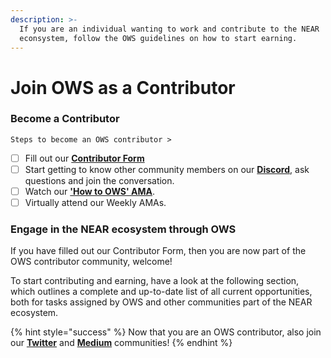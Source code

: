 ```yaml
---
description: >-
  If you are an individual wanting to work and contribute to the NEAR
  econsystem, follow the OWS guidelines on how to start earning.
---
```


# Join OWS as a Contributor

### Become a Contributor

`Steps to become an OWS contributor >`

* [ ] Fill out our [**Contributor Form**](https://airtable.com/shr4is9xLFYTgjUmX)
* [ ] Start getting to know other community members on our [**Discord**](https://discord.gg/U4PAG4NCna), ask questions and join the conversation.
* [ ] Watch our [**'How to OWS' AMA**](https://www.youtube.com/watch?v=hmhsfKaqcmw\&t=2937s).
* [ ] Virtually attend our Weekly AMAs.

### Engage in the NEAR ecosystem through OWS

If you have filled out our Contributor Form, then you are now part of the OWS contributor community, welcome!

To start contributing and earning, have a look at the following section, which outlines a complete and up-to-date list of all current opportunities, both for tasks assigned by OWS and other communities part of the NEAR ecosystem.

{% hint style="success" %}
Now that you are an OWS contributor, also join our [**Twitter**](https://twitter.com/OpenWebSandbox) and [**Medium**](https://medium.com/open-web-sandbox-near) communities!
{% endhint %}
